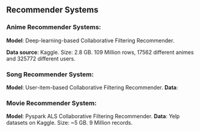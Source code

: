 ## Recommender Systems

### Anime Recommender Systems:
**Model**: Deep-learning-based Collaborative Filtering Recommender.

**Data source**: Kaggle. Size: 2.8 GB. 109 Million rows, 17562 different animes and 325772 different users.


### Song Recommender System:
**Model**: User-item-based Collaborative Filtering Recommender.
**Data**: 


### Movie Recommender System:
**Model**: Pyspark ALS Collaborative Filtering Recommender.
**Data**: Yelp datasets on Kaggle. Size: ~5 GB. 9 Million records. 
